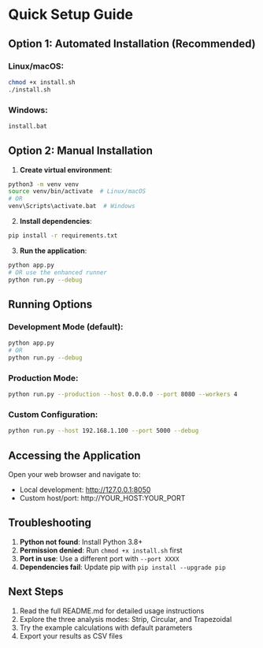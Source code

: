 # Quick Setup Guide

## Option 1: Automated Installation (Recommended)

### Linux/macOS:
```bash
chmod +x install.sh
./install.sh
```

### Windows:
```cmd
install.bat
```

## Option 2: Manual Installation

1. **Create virtual environment**:
```bash
python3 -m venv venv
source venv/bin/activate  # Linux/macOS
# OR
venv\Scripts\activate.bat  # Windows
```

2. **Install dependencies**:
```bash
pip install -r requirements.txt
```

3. **Run the application**:
```bash
python app.py
# OR use the enhanced runner
python run.py --debug
```

## Running Options

### Development Mode (default):
```bash
python app.py
# OR
python run.py --debug
```

### Production Mode:
```bash
python run.py --production --host 0.0.0.0 --port 8080 --workers 4
```

### Custom Configuration:
```bash
python run.py --host 192.168.1.100 --port 5000 --debug
```

## Accessing the Application

Open your web browser and navigate to:
- Local development: http://127.0.0.1:8050
- Custom host/port: http://YOUR_HOST:YOUR_PORT

## Troubleshooting

1. **Python not found**: Install Python 3.8+
2. **Permission denied**: Run `chmod +x install.sh` first
3. **Port in use**: Use a different port with `--port XXXX`
4. **Dependencies fail**: Update pip with `pip install --upgrade pip`

## Next Steps

1. Read the full README.md for detailed usage instructions
2. Explore the three analysis modes: Strip, Circular, and Trapezoidal
3. Try the example calculations with default parameters
4. Export your results as CSV files

